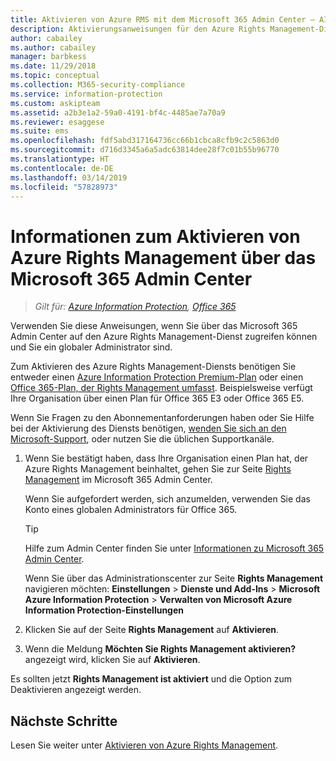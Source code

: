 ```yaml
---
title: Aktivieren von Azure RMS mit dem Microsoft 365 Admin Center – AIP
description: Aktivierungsanweisungen für den Azure Rights Management-Dienst, wenn Sie die neue Version des Microsoft 365 Admin Centers verwenden.
author: cabailey
ms.author: cabailey
manager: barbkess
ms.date: 11/29/2018
ms.topic: conceptual
ms.collection: M365-security-compliance
ms.service: information-protection
ms.custom: askipteam
ms.assetid: a2b3e1a2-59a0-4191-bf4c-4485ae7a70a9
ms.reviewer: esaggese
ms.suite: ems
ms.openlocfilehash: fdf5abd317164736cc66b1cbca8cfb9c2c5863d0
ms.sourcegitcommit: d716d3345a6a5adc63814dee28f7c01b55b96770
ms.translationtype: HT
ms.contentlocale: de-DE
ms.lasthandoff: 03/14/2019
ms.locfileid: "57828973"
---
```

# <a name="how-to-activate-azure-rights-management-from-the-microsoft-365-admin-center"></a>Informationen zum Aktivieren von Azure Rights Management über das Microsoft 365 Admin Center

>*Gilt für: [Azure Information Protection](https://azure.microsoft.com/pricing/details/information-protection), [Office 365](https://download.microsoft.com/download/E/C/F/ECF42E71-4EC0-48FF-AA00-577AC14D5B5C/Azure_Information_Protection_licensing_datasheet_EN-US.pdf)*

Verwenden Sie diese Anweisungen, wenn Sie über das Microsoft 365 Admin Center auf den Azure Rights Management-Dienst zugreifen können und Sie ein globaler Administrator sind. 

Zum Aktivieren des Azure Rights Management-Diensts benötigen Sie entweder einen [Azure Information Protection Premium-Plan](https://www.microsoft.com/cloud-platform/azure-information-protection-pricing) oder einen [Office 365-Plan, der Rights Management umfasst](https://download.microsoft.com/download/E/C/F/ECF42E71-4EC0-48FF-AA00-577AC14D5B5C/Azure_Information_Protection_licensing_datasheet_EN-US.pdf). Beispielsweise verfügt Ihre Organisation über einen Plan für Office 365 E3 oder Office 365 E5. 

Wenn Sie Fragen zu den Abonnementanforderungen haben oder Sie Hilfe bei der Aktivierung des Diensts benötigen, [wenden Sie sich an den Microsoft-Support](information-support.md#to-contact-microsoft-support), oder nutzen Sie die üblichen Supportkanäle.

1. Wenn Sie bestätigt haben, dass Ihre Organisation einen Plan hat, der Azure Rights Management beinhaltet, gehen Sie zur Seite [Rights Management](https://account.activedirectory.windowsazure.com/RmsOnline/Manage.aspx) im Microsoft 365 Admin Center.
    
    Wenn Sie aufgefordert werden, sich anzumelden, verwenden Sie das Konto eines globalen Administrators für Office 365.
    
    > [!TIP]
    > Hilfe zum Admin Center finden Sie unter [Informationen zu Microsoft 365 Admin Center](/office365/admin/admin-overview/about-the-admin-center).
    
    Wenn Sie über das Administrationscenter zur Seite **Rights Management** navigieren möchten: **Einstellungen** > **Dienste und Add-Ins** > **Microsoft Azure Information Protection** > **Verwalten von Microsoft Azure Information Protection-Einstellungen**

2. Klicken Sie auf der Seite **Rights Management** auf **Aktivieren**.

3. Wenn die Meldung **Möchten Sie Rights Management aktivieren?** angezeigt wird, klicken Sie auf **Aktivieren**.

Es sollten jetzt **Rights Management ist aktiviert** und die Option zum Deaktivieren angezeigt werden.

## <a name="next-steps"></a>Nächste Schritte
Lesen Sie weiter unter [Aktivieren von Azure Rights Management](activate-service.md#configuring-onboarding-controls-for-a-phased-deployment).

